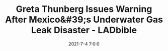 ---
"title": "Greta Thunberg Issues Warning After Mexico&amp;#39;s Underwater Gas Leak Disaster - LADbible"
"date": "2021-7-4 7:0:0"
"feed_name": "GOOGLENEWSDRILLING"
"feed_website": "https://news.google.com/search?q=drilling%2Bincident&hl=en-US&gl=US&ceid=US:en"
"feed_rss": "https://news.google.com/rss/search?q=drilling%2Bincident&hl=en-US&gl=US&ceid=US:en"
"link": "https://www.ladbible.com/news/latest-greta-thunberg-issues-warning-after-mexicos-underwater-gas-leak-20210704"
"file": "_posts/2021-1-1-99c1e67d0595513b3336be3e22a12b6c018d05b3.md"
"accident": "1"
"drilling": "1"
---